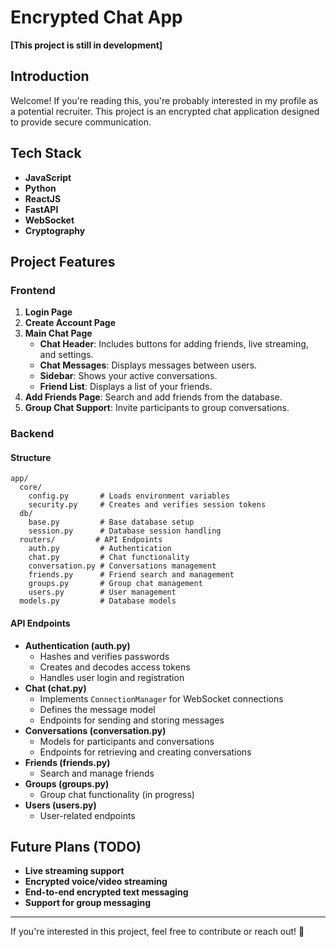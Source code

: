 # Encrypted Chat App

**[This project is still in development]**

## Introduction
Welcome! If you're reading this, you're probably interested in my profile as a potential recruiter. This project is an encrypted chat application designed to provide secure communication.

## Tech Stack
- **JavaScript**
- **Python**
- **ReactJS**
- **FastAPI**
- **WebSocket**
- **Cryptography**

## Project Features
### Frontend
1. **Login Page**
2. **Create Account Page**
3. **Main Chat Page**
   - **Chat Header**: Includes buttons for adding friends, live streaming, and settings.
   - **Chat Messages**: Displays messages between users.
   - **Sidebar**: Shows your active conversations.
   - **Friend List**: Displays a list of your friends.
4. **Add Friends Page**: Search and add friends from the database.
5. **Group Chat Support**: Invite participants to group conversations.

### Backend
#### Structure
```
app/
  core/
    config.py       # Loads environment variables
    security.py     # Creates and verifies session tokens
  db/
    base.py         # Base database setup
    session.py      # Database session handling
  routers/         # API Endpoints
    auth.py         # Authentication
    chat.py         # Chat functionality
    conversation.py # Conversations management
    friends.py      # Friend search and management
    groups.py       # Group chat management
    users.py        # User management
  models.py         # Database models
```

#### API Endpoints
- **Authentication (auth.py)**
  - Hashes and verifies passwords
  - Creates and decodes access tokens
  - Handles user login and registration
- **Chat (chat.py)**
  - Implements `ConnectionManager` for WebSocket connections
  - Defines the message model
  - Endpoints for sending and storing messages
- **Conversations (conversation.py)**
  - Models for participants and conversations
  - Endpoints for retrieving and creating conversations
- **Friends (friends.py)**
  - Search and manage friends
- **Groups (groups.py)**
  - Group chat functionality (in progress)
- **Users (users.py)**
  - User-related endpoints

## Future Plans (TODO)
- **Live streaming support**
- **Encrypted voice/video streaming**
- **End-to-end encrypted text messaging**
- **Support for group messaging**

---
If you're interested in this project, feel free to contribute or reach out! 🚀
